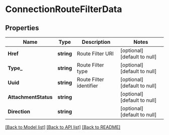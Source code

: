 # ConnectionRouteFilterData

## Properties
Name | Type | Description | Notes
------------ | ------------- | ------------- | -------------
**Href** | **string** | Route Filter URI | [optional] [default to null]
**Type_** | **string** | Route Filter type | [optional] [default to null]
**Uuid** | **string** | Route Filter identifier | [optional] [default to null]
**AttachmentStatus** | **string** |  | [optional] [default to null]
**Direction** | **string** |  | [optional] [default to null]

[[Back to Model list]](../README.md#documentation-for-models) [[Back to API list]](../README.md#documentation-for-api-endpoints) [[Back to README]](../README.md)

